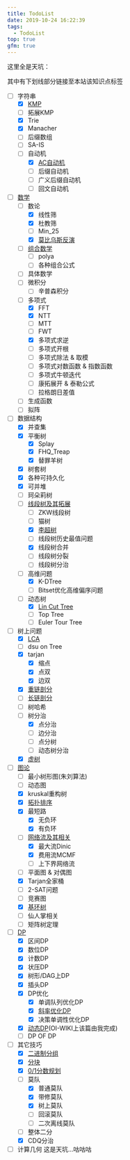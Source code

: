```yaml
---
title: TodoList
date: 2019-10-24 16:22:39
tags:
  - TodoList
top: true
gfm: true
---
```


这里全是天坑：

其中有下划线部分链接至本站该知识点标签

<!-- more -->
- [ ] 字符串
  - [x] [KMP](http://ljf-cnyali.cn/tags/KMP/)
  - [ ] 拓展KMP
  - [x] Trie
  - [x] Manacher
  - [ ] 后缀数组
  - [ ] SA-IS
  - [ ] 自动机
    - [x] [AC自动机](http://ljf-cnyali.cn/tags/AC%E8%87%AA%E5%8A%A8%E6%9C%BA/)
    - [ ] 后缀自动机
    - [ ] 广义后缀自动机
    - [ ] 回文自动机
- [ ] [数学](http://ljf-cnyali.cn/tags/%E6%95%B0%E8%AE%BA/)
  - [ ] 数论
    - [x] 线性筛
    - [x] 杜教筛
    - [ ] Min_25
    - [x] [莫比乌斯反演](http://ljf-cnyali.cn/tags/%E8%8E%AB%E6%AF%94%E4%B9%8C%E6%96%AF%E5%8F%8D%E6%BC%94/)
  - [ ] [组合数学](http://ljf-cnyali.cn/tags/%E7%BB%84%E5%90%88%E6%95%B0%E5%AD%A6/)
    - [ ] polya
    - [ ] 各种组合公式
  - [ ] 具体数学
  - [ ] 微积分
    - [ ] 辛普森积分
  - [ ] 多项式
    - [x] FFT
    - [x] NTT
    - [ ] MTT
    - [ ] FWT
    - [x] 多项式求逆
    - [ ] 多项式开根
    - [ ] 多项式除法 & 取模
    - [ ] 多项式对数函数 & 指数函数
    - [ ] 多项式牛顿迭代
    - [ ] 康拓展开 & 泰勒公式
    - [ ] 拉格朗日差值
  - [ ] 生成函数
  - [ ] 拟阵
- [ ] 数据结构
  - [x] 并查集
  - [x] 平衡树
    - [x] Splay
    - [x] FHQ_Treap
    - [x] 替罪羊树
  - [x] 树套树
  - [x] 各种可持久化
  - [x] 可并堆
  - [ ] 珂朵莉树
  - [ ] [线段树及其拓展](http://ljf-cnyali.cn/tags/%E7%BA%BF%E6%AE%B5%E6%A0%91/)
    - [ ] ZKW线段树
    - [ ] 猫树
    - [x] [李超树](http://ljf-cnyali.cn/tags/%E6%9D%8E%E8%B6%85%E6%A0%91/)
    - [ ] 线段树历史最值问题
    - [x] 线段树合并
    - [ ] 线段树分裂
    - [ ] 线段树分治
  - [ ] 高维问题
    - [x] K-DTree
    - [ ] Bitset优化高维偏序问题
  - [ ] 动态树
    - [x] [Lin Cut Tree](http://ljf-cnyali.cn/tags/LCT/)
    - [ ] Top Tree
    - [ ] Euler Tour Tree
- [ ] 树上问题
  - [x] [LCA](http://ljf-cnyali.cn/tags/LCA/)
  - [ ] dsu on Tree
  - [x] tarjan
    - [x] 缩点
    - [x] 点双
    - [x] 边双
  - [x] [重链剖分](http://ljf-cnyali.cn/tags/%E6%A0%91%E9%93%BE%E5%89%96%E5%88%86/)
  - [ ] [长链剖分](http://ljf-cnyali.cn/tags/%E9%95%BF%E9%93%BE%E5%89%96%E5%88%86/)
  - [ ] 树哈希
  - [ ] 树分治
    - [x] 点分治
    - [ ] 边分治
    - [ ] 点分树
    - [ ] 动态树分治
  - [x] [虚树](http://ljf-cnyali.cn/tags/%E8%99%9A%E6%A0%91/)
- [ ] [图论](http://ljf-cnyali.cn/tags/%E5%9B%BE%E8%AE%BA/)
  - [ ] 最小树形图(朱刘算法)
  - [ ] 动态图
  - [x] kruskal重构树
  - [x] [拓扑排序](http://ljf-cnyali.cn/tags/%E6%8B%93%E6%89%91%E6%8E%92%E5%BA%8F/)
  - [x] 最短路
    - [x] 无负环
    - [x] 有负环
  - [ ] [网络流及其相关](http://ljf-cnyali.cn/tags/%E7%BD%91%E7%BB%9C%E6%B5%81/)
    - [x] 最大流Dinic
    - [x] 费用流MCMF
    - [ ] 上下界网络流
  - [ ] 平面图 & 对偶图
  - [x] Tarjan全家桶
  - [ ] 2-SAT问题
  - [ ] 竞赛图
  - [x] [基环树](http://ljf-cnyali.cn/tags/%E5%9F%BA%E7%8E%AF%E6%A0%91/)
  - [ ] 仙人掌相关
  - [ ] 矩阵树定理
- [ ] [DP](http://ljf-cnyali.cn/tags/DP/)
  - [x] 区间DP
  - [x] 数位DP
  - [x] 计数DP
  - [x] 状压DP
  - [x] 树形/DAG上DP
  - [x] 插头DP
  - [x] DP优化
    - [x] 单调队列优化DP
    - [x] [斜率优化DP](http://ljf-cnyali.cn/tags/%E6%96%9C%E7%8E%87%E4%BC%98%E5%8C%96/)
    - [x] 决策单调性优化DP
  - [x] [动态DP](https://oi-wiki.org/dp/dynamic/)(OI-WIKI上该篇由我完成)
  - [ ] DP OF DP
- [ ] 其它技巧
  - [x] [二进制分组](http://ljf-cnyali.cn/tags/%E4%BA%8C%E8%BF%9B%E5%88%B6%E5%88%86%E7%BB%84/)
  - [x] [分块](http://ljf-cnyali.cn/tags/%E5%88%86%E5%9D%97/)
  - [x] [0/1分数规划](http://ljf-cnyali.cn/tags/%E5%88%86%E6%95%B0%E8%A7%84%E5%88%92/)
  - [ ] 莫队
    - [x] 普通莫队
    - [x] 带修莫队
    - [x] 树上莫队
    - [ ] 回滚莫队
    - [ ] 二次离线莫队
  - [ ] 整体二分
  - [x] CDQ分治
- [ ] 计算几何
  这是天坑...咕咕咕
